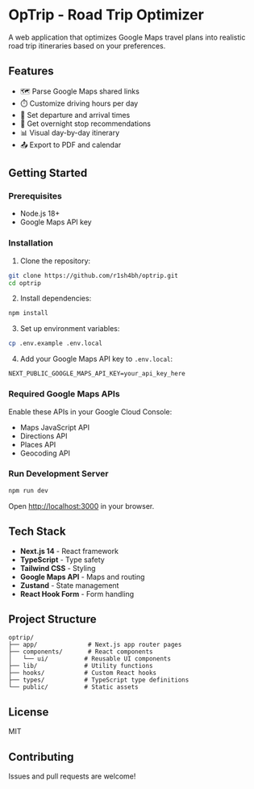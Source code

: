# OpTrip - Road Trip Optimizer

A web application that optimizes Google Maps travel plans into realistic road trip itineraries based on your preferences.

## Features

- 🗺️ Parse Google Maps shared links
- ⏱️ Customize driving hours per day
- 📅 Set departure and arrival times
- 🏨 Get overnight stop recommendations
- 📊 Visual day-by-day itinerary
- 📤 Export to PDF and calendar

## Getting Started

### Prerequisites

- Node.js 18+
- Google Maps API key

### Installation

1. Clone the repository:
```bash
git clone https://github.com/r1sh4bh/optrip.git
cd optrip
```

2. Install dependencies:
```bash
npm install
```

3. Set up environment variables:
```bash
cp .env.example .env.local
```

4. Add your Google Maps API key to `.env.local`:
```
NEXT_PUBLIC_GOOGLE_MAPS_API_KEY=your_api_key_here
```

### Required Google Maps APIs

Enable these APIs in your Google Cloud Console:
- Maps JavaScript API
- Directions API
- Places API
- Geocoding API

### Run Development Server

```bash
npm run dev
```

Open [http://localhost:3000](http://localhost:3000) in your browser.

## Tech Stack

- **Next.js 14** - React framework
- **TypeScript** - Type safety
- **Tailwind CSS** - Styling
- **Google Maps API** - Maps and routing
- **Zustand** - State management
- **React Hook Form** - Form handling

## Project Structure

```
optrip/
├── app/              # Next.js app router pages
├── components/       # React components
│   └── ui/          # Reusable UI components
├── lib/             # Utility functions
├── hooks/           # Custom React hooks
├── types/           # TypeScript type definitions
└── public/          # Static assets
```

## License

MIT

## Contributing

Issues and pull requests are welcome!
